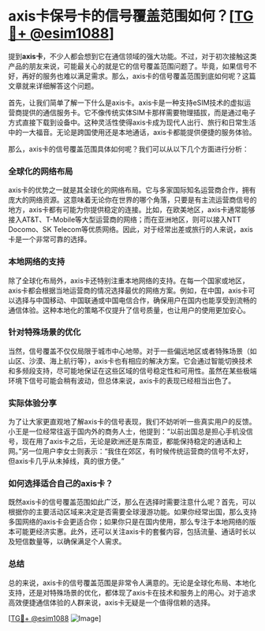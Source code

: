 # axis卡保号卡的信号覆盖范围如何？[[TG💪+ @esim1088](https://t.me/s/esim1088)]

提到**axis卡**，不少人都会想到它在通信领域的强大功能。不过，对于初次接触这类产品的朋友来说，可能最关心的就是它的信号覆盖范围问题了。毕竟，如果信号不好，再好的服务也难以满足需求。那么，axis卡的信号覆盖范围到底如何呢？这篇文章就来详细解答这个问题。

首先，让我们简单了解一下什么是axis卡。axis卡是一种支持eSIM技术的虚拟运营商提供的通信服务卡。它不像传统实体SIM卡那样需要物理插拔，而是通过电子方式直接下载到设备中。这种灵活性使得axis卡成为现代人出行、旅行和日常生活中的一大福音。无论是跨国使用还是本地通话，axis卡都能提供便捷的服务体验。

那么，axis卡的信号覆盖范围具体如何呢？我们可以从以下几个方面进行分析：

### **全球化的网络布局**
axis卡的优势之一就是其全球化的网络布局。它与多家国际知名运营商合作，拥有庞大的网络资源。这意味着无论你在世界的哪个角落，只要是有主流运营商信号的地方，axis卡都有可能为你提供稳定的连接。比如，在欧美地区，axis卡通常能够接入AT&T、T-Mobile等大型运营商的网络；而在亚洲地区，则可以接入NTT Docomo、SK Telecom等优质网络。因此，对于经常出差或旅行的人来说，axis卡是一个非常可靠的选择。

### **本地网络的支持**
除了全球化布局外，axis卡还特别注重本地网络的支持。在每一个国家或地区，axis卡都会根据当地运营商的情况选择最优的网络方案。例如，在中国，axis卡可以选择与中国移动、中国联通或中国电信合作，确保用户在国内也能享受到流畅的通信体验。这种本地化的策略不仅提升了信号质量，也让用户的使用更加安心。

### **针对特殊场景的优化**
当然，信号覆盖不仅仅局限于城市中心地带。对于一些偏远地区或者特殊场景（如山区、沙漠、海上航行等），axis卡也有相应的解决方案。它会通过智能切换技术和多频段支持，尽可能地保证在这些区域的信号稳定性和可用性。虽然在某些极端环境下信号可能会稍有波动，但总体来说，axis卡的表现已经相当出色了。

### **实际体验分享**
为了让大家更直观地了解axis卡的信号表现，我们不妨听听一些真实用户的反馈。小王是一位经常往返于国内外的商务人士，他提到：“以前出国总是担心手机没信号，现在用了axis卡之后，无论是欧洲还是东南亚，都能保持稳定的通话和上网。”另一位用户李女士则表示：“我住在郊区，有时候传统运营商的信号不太好，但axis卡几乎从未掉线，真的很方便。”

### **如何选择适合自己的axis卡？**
既然axis卡的信号覆盖范围如此广泛，那么在选择时需要注意什么呢？首先，可以根据你的主要活动区域来决定是否需要全球漫游功能。如果你经常出国，那么支持多国网络的axis卡会更适合你；如果你只是在国内使用，那么专注于本地网络的版本可能更经济实惠。此外，还可以关注axis卡的套餐内容，包括流量、通话时长以及短信数量等，以确保满足个人需求。

### **总结**
总的来说，axis卡的信号覆盖范围是非常令人满意的。无论是全球化布局、本地化支持，还是对特殊场景的优化，都体现了axis卡在技术和服务上的用心。对于追求高效便捷通信体验的人群来说，axis卡无疑是一个值得信赖的选择。

[[TG💪+ @esim1088](https://t.me/s/esim1088) ![Image](https://i.postimg.cc/4NQfJmqS/Snipaste-2025-05-13-00-14-12.png)]